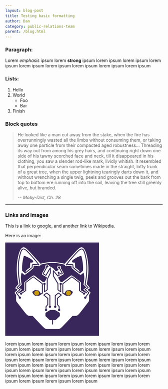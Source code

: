 ```yaml
---
layout: blog-post
title: Testing basic formatting
author: Dan
category: public-relations-team
parent: /blog.html
---
```


### Paragraph:

Lorem *emphasis* ipsum lorem **strong** ipsum lorem ipsum lorem ipsum
lorem ipsum lorem ipsum lorem ipsum lorem ipsum lorem ipsum lorem ipsum

### Lists:

1. Hello
2. World
    -   Foo
    -   Bar
3. Finish

<!--more-->

### Block quotes

> He looked like a man cut away from the stake, when the fire has 
> overrunningly wasted all the limbs without consuming them, or 
> taking away one particle from their compacted aged robustness... 
> Threading its way out from among his grey hairs, and continuing 
> right down one side of his tawny scorched face and neck, till it 
> disappeared in his clothing, you saw a slender rod-like mark, 
> lividly whitish. It resembled that perpendicular seam sometimes 
> made in the straight, lofty trunk of a great tree, when the upper 
> lightning tearingly darts down it, and without wrenching a single 
> twig, peels and grooves out the bark from top to bottom ere running 
> off into the soil, leaving the tree still greenly alive, but branded.
>
> *-- Moby-Dict, Ch. 28*

***

### Links and images

This is a [link](http://google.com) to google, and [another link][wiki] to Wikipedia.

[wiki]: http://en.wikipedia.com

Here is an image:

![Alt text](/assets/DUBotics-Logo-Medium.jpg)

lorem ipsum lorem ipsum lorem ipsum lorem ipsum lorem ipsum lorem ipsum
lorem ipsum lorem ipsum lorem ipsum lorem ipsum lorem ipsum lorem ipsum
lorem ipsum lorem ipsum lorem ipsum lorem ipsum lorem ipsum lorem ipsum
lorem ipsum lorem ipsum lorem ipsum lorem ipsum lorem ipsum lorem ipsum
lorem ipsum lorem ipsum lorem ipsum lorem ipsum lorem ipsum lorem ipsum
lorem ipsum lorem ipsum lorem ipsum lorem ipsum lorem ipsum lorem ipsum
lorem ipsum lorem ipsum lorem ipsum lorem ipsum lorem ipsum lorem ipsum




